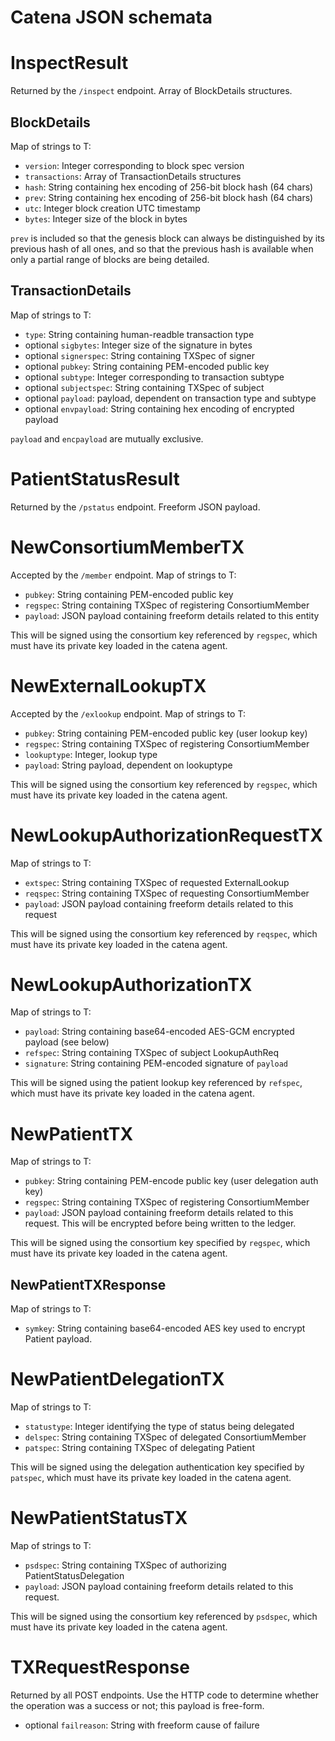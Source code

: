 # Catena JSON schemata

# InspectResult

Returned by the `/inspect` endpoint. Array of BlockDetails structures.

## BlockDetails

Map of strings to T:
* `version`: Integer corresponding to block spec version
* `transactions`: Array of TransactionDetails structures
* `hash`: String containing hex encoding of 256-bit block hash (64 chars)
* `prev`: String containing hex encoding of 256-bit block hash (64 chars)
* `utc`: Integer block creation UTC timestamp
* `bytes`: Integer size of the block in bytes

`prev` is included so that the genesis block can always be distinguished by its
previous hash of all ones, and so that the previous hash is available when only
a partial range of blocks are being detailed.

## TransactionDetails

Map of strings to T:
* `type`: String containing human-readble transaction type
* optional `sigbytes`: Integer size of the signature in bytes
* optional `signerspec`: String containing TXSpec of signer
* optional `pubkey`: String containing PEM-encoded public key
* optional `subtype`: Integer corresponding to transaction subtype
* optional `subjectspec`: String containing TXSpec of subject
* optional `payload`: payload, dependent on transaction type and subtype
* optional `envpayload`: String containing hex encoding of encrypted payload

`payload` and `encpayload` are mutually exclusive.

# PatientStatusResult

Returned by the `/pstatus` endpoint. Freeform JSON payload.

# NewConsortiumMemberTX

Accepted by the `/member` endpoint. Map of strings to T:
* `pubkey`: String containing PEM-encoded public key
* `regspec`: String containing TXSpec of registering ConsortiumMember
* `payload`: JSON payload containing freeform details related to this entity

This will be signed using the consortium key referenced by `regspec`,
which must have its private key loaded in the catena agent.

# NewExternalLookupTX

Accepted by the `/exlookup` endpoint. Map of strings to T:
* `pubkey`: String containing PEM-encoded public key (user lookup key)
* `regspec`: String containing TXSpec of registering ConsortiumMember
* `lookuptype`: Integer, lookup type
* `payload`: String payload, dependent on lookuptype

This will be signed using the consortium key referenced by `regspec`,
which must have its private key loaded in the catena agent.

# NewLookupAuthorizationRequestTX

Map of strings to T:
* `extspec`: String containing TXSpec of requested ExternalLookup
* `reqspec`: String containing TXSpec of requesting ConsortiumMember
* `payload`: JSON payload containing freeform details related to this request

This will be signed using the consortium key referenced by `reqspec`,
which must have its private key loaded in the catena agent.

# NewLookupAuthorizationTX

Map of strings to T:
* `payload`: String containing base64-encoded AES-GCM encrypted payload (see below)
* `refspec`: String containing TXSpec of subject LookupAuthReq
* `signature`: String containing PEM-encoded signature of `payload`

This will be signed using the patient lookup key referenced by `refspec`,
which must have its private key loaded in the catena agent.

# NewPatientTX

Map of strings to T:
* `pubkey`: String containing PEM-encode public key (user delegation auth key)
* `regspec`: String containing TXSpec of registering ConsortiumMember
* `payload`: JSON payload containing freeform details related to this request.
This will be encrypted before being written to the ledger.

This will be signed using the consortium key specified by `regspec`, which must
have its private key loaded in the catena agent.

## NewPatientTXResponse

Map of strings to T:
* `symkey`: String containing base64-encoded AES key used to encrypt Patient
payload.

# NewPatientDelegationTX

Map of strings to T:
* `statustype`: Integer identifying the type of status being delegated
* `delspec`: String containing TXSpec of delegated ConsortiumMember
* `patspec`: String containing TXSpec of delegating Patient

This will be signed using the delegation authentication key specified by
`patspec`, which must have its private key loaded in the catena agent.

# NewPatientStatusTX
Map of strings to T:
* `psdspec`: String containing TXSpec of authorizing PatientStatusDelegation
* `payload`: JSON payload containing freeform details related to this request.

This will be signed using the consortium key referenced by `psdspec`,
which must have its private key loaded in the catena agent.

# TXRequestResponse

Returned by all POST endpoints. Use the HTTP code to determine whether the
operation was a success or not; this payload is free-form.

* optional `failreason`: String with freeform cause of failure

